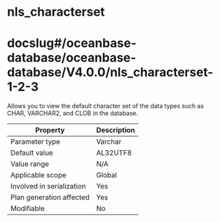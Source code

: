 nls_characterset
=====================================
# docslug#/oceanbase-database/oceanbase-database/V4.0.0/nls_characterset-1-2-3
Allows you to view the default character set of the data types such as CHAR, VARCHAR2, and CLOB in the database.


| **Property** | **Description** |
|----------|-----------------------------------------------------------------------------------------------------------------------------------------------------------------|
| Parameter type | Varchar |
| Default value | AL32UTF8 |
| Value range | N/A |
| Applicable scope | Global |
| Involved in serialization | Yes |
| Plan generation affected | Yes |
| Modifiable | No |
